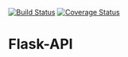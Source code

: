 [![Build Status](https://travis-ci.org/kaguna/Flask-API.svg?branch=ft-Test-all-recipe-methods-153892177)](https://travis-ci.org/kaguna/Flask-API)
[![Coverage Status](https://coveralls.io/repos/github/kaguna/Flask-API/badge.svg?branch=ft-Test-all-recipe-methods-153892177)](https://coveralls.io/github/kaguna/Flask-API?branch=ft-Test-all-recipe-methods-153892177)
# Flask-API